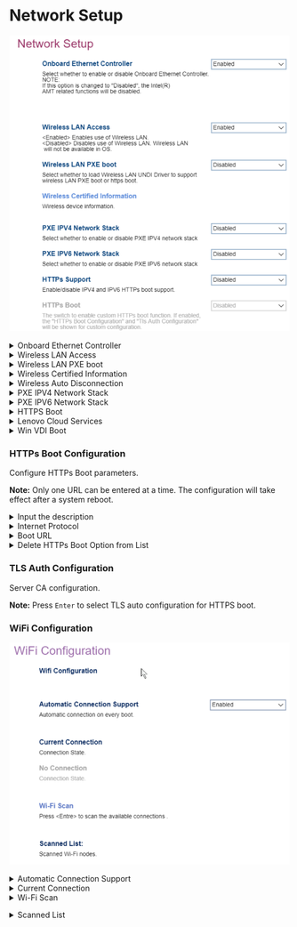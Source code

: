 # Network Setup #

![](./img/thinkcenter_network_setup.png)

<details><summary>Onboard Ethernet Controller</summary>

One of 2 possible options for the onboard ethernet controller:

1.  **Enabled** - enables the onboard ethernet controller. Default.
2.  Disabled - disables all [Intel (R) AMT](https://software.intel.com/sites/manageability/AMT_Implementation_and_Reference_Guide/default.htm) related functions.

<!-- TODO: add WMI --> 

</details>

<details><summary>Wireless LAN Access</summary>

Controls access to wifi.

One of 2 possible options for wireless LAN (wifi):

1.  **Enabled** - enables wireless LAN. Default.
2.  Disabled - enables wireless LAN.

<!-- TODO: add WMI --> 

</details>

<details><summary>Wireless LAN PXE boot</summary>

Select whether to load Wireless LAN UNDI Driver to support wireless LAN PXE boot or https boot.

One of 2 possible options for PXE support:

1.  **Disabled** - disables PXE. Default.
2.  Enabled - enables PXE.

<!-- TODO: add WMI --> 

</details>

<details><summary>Wireless Certified Information</summary>
<!-- SIMULATOR DOES NOT SUPPORT -->
</details>

<details><summary>Wireless Auto Disconnection</summary>

Disable wireless LAN when onboard Ethernet is connected.

One of 2 possible options for auto disconnection:

1.  **Disabled** - enables auto disconnection. Default.
2.  Enable - enables auto disconnection.

<!-- TODO: add WMI
| WMI Setting name | Values | SVP Req'd | AMD/Intel |
|:---|:---|:---|:---|
| WirelessAutoDisconnection | setting_values | yes_no | amd_intel |
-->

</details>


<details><summary>PXE IPV4 Network Stack</summary>

One of 2 possible options for IPV4 PXE:

1. **Disabled** - enables IPV4 PXE. Default.
2. Enabled - enables IPV4 PXE.

<!-- TODO: add WMI
| WMI Setting name | Values | SVP Req'd | AMD/Intel |
|:---|:---|:---|:---|
| PXEIPV4NetworkStack | setting_values | yes_no | amd_intel |
-->

</details>


<details><summary>PXE IPV6 Network Stack</summary>

One of 2 possible options for IPV6 PXE:

1.  **Disabled** - enables IPV6 PXE. Default.
2.  Enabled - enables IPV6 PXE.

<!-- TODO: add WMI
| WMI Setting name | Values | SVP Req'd | AMD/Intel |
|:---|:---|:---|:---|
| PXEIPV6NetworkStack | setting_values | yes_no | amd_intel |
-->

</details>

<details><summary>HTTPS Boot</summary>
Custom HTTPS boot.
One of 2 possible options for custom HTTPS boot:

1.  **Disabled** - disables custom HTTPS boot. Default.
2.  Enabled - enables custom HTTPS boot.

> **Note** If enabled, `HTTPs Boot Configuration` and `Tls Auth Configuration` will be shown.

</details>

<details><summary>Lenovo Cloud Services</summary>
When enabled, boot with `Lenovo Cloud` selected in boot menu to boot from Lenovo Cloud server directly.

One of 2 possible options for Lenovo Cloud Services:

1.  **Disabled** - enables Lenovo Cloud Services. Default.
2. Enabled - enables Lenovo Cloud Services.

</details>

<details><summary>Win VDI Boot</summary>
When enabled, boot with `Win VDI Boot` selected in boot menu to boot from Lenovo Cloud server and load VDI service.

One of 2 possible options for Win VDI Boot:

1. **Disabled** - enables Win VDI Boot. Default.
2. Enabled - enables Win VDI Boot.


</details>

### HTTPs Boot Configuration  ###

Configure HTTPs Boot parameters.

**Note:** Only one URL can be entered at a time. The configuration will take effect after a system reboot.

<details><summary>Input the description</summary>

**Note:** Press `Enter` to input a label for new created URL and it will be displayed in the boot sequence menu.
</details>

<details><summary>Internet Protocol</summary>

One of 2 possible options for IP version:

1.  **Ipv4** - enables IPV4. Default.
2.  Ipv6 - enables IPV6.


</details>

<details><summary>Boot URL</summary>
Create a new boot option based on a HTTPS URL.

**Note:**  Use the [TLS Auth configuration] to import the CA to
support the HTTPs boot 

</details>

<details><summary>Delete HTTPs Boot Option from List</summary>

**Note:**  Select and press `Enter` to remove an EFI HTTPs boot option..
</details>


### TLS Auth Configuration ###

Server CA configuration.

**Note:** Press `Enter` to select TLS auto configuration for HTTPS boot.


### WiFi Configuration ###


![](./img/thinkcenter_wifi_configuration.png)

<details><summary>Automatic Connection Support</summary>

Automatically connect to WiFi on boot.

One of 2 possible options for Automatic connection:

1. **Enabled** - enables automatic connection. Default.
2. Disabled - enables automatic connection.

</details>

<details><summary>Current Connection</summary>
</details>

<details><summary>Wi-Fi Scan</summary>

Press `Enter` to scan the available connections.</details>

<details><summary>Scanned List</summary>
List of available connections.
</details>
